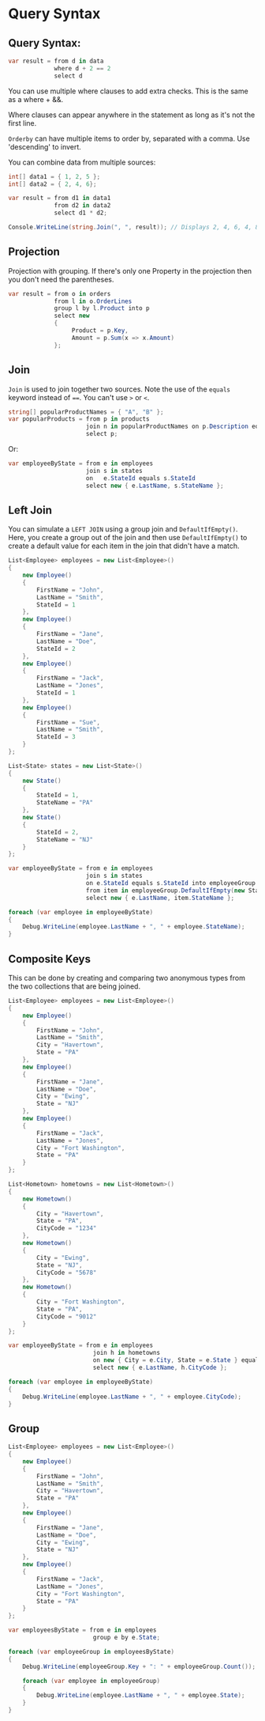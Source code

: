# Query Syntax

## Query Syntax: 

```csharp
var result = from d in data
             where d + 2 == 2
             select d
```

You can use multiple where clauses to add extra checks. This is the same as a where + &&.

Where clauses can appear anywhere in the statement as long as it's not the first line.

`Orderby` can have multiple items to order by, separated with a comma. Use 'descending' to invert.

You can combine data from multiple sources:

```csharp
int[] data1 = { 1, 2, 5 };
int[] data2 = { 2, 4, 6};

var result = from d1 in data1
             from d2 in data2
             select d1 * d2;

Console.WriteLine(string.Join(", ", result)); // Displays 2, 4, 6, 4, 8, 12, 10, 20, 30
```

## Projection

Projection with grouping. If there's only one Property in the projection then you don't need the parentheses.

```csharp
var result = from o in orders
             from l in o.OrderLines
             group l by l.Product into p
             select new
             {
                  Product = p.Key,
                  Amount = p.Sum(x => x.Amount)
             };
```

## Join
`Join` is used to join together two sources. Note the use of the `equals` keyword instead of `==`. You can't use `>` or `<`.

```csharp
string[] popularProductNames = { "A", "B" };
var popularProducts = from p in products
                      join n in popularProductNames on p.Description equals n
                      select p;
```

Or:

```csharp
var employeeByState = from e in employees
                      join s in states
                      on   e.StateId equals s.StateId
                      select new { e.LastName, s.StateName };
```

## Left Join
You can simulate a `LEFT JOIN` using a group join and `DefaultIfEmpty()`. Here, you create a group out of the join and then use `DefaultIfEmpty()` to create a default value for each item in the join that didn't have a match.

```csharp
List<Employee> employees = new List<Employee>()
{
    new Employee()
    {
        FirstName = "John",
        LastName = "Smith",
        StateId = 1
    },
    new Employee()
    {
        FirstName = "Jane",
        LastName = "Doe",
        StateId = 2
    },
    new Employee()
    {
        FirstName = "Jack",
        LastName = "Jones",
        StateId = 1
    },
    new Employee()
    {
        FirstName = "Sue",
        LastName = "Smith",
        StateId = 3
    }
};

List<State> states = new List<State>()
{
    new State()
    {
        StateId = 1,
        StateName = "PA"
    },
    new State()
    {
        StateId = 2,
        StateName = "NJ"
    }
};

var employeeByState = from e in employees
                      join s in states
                      on e.StateId equals s.StateId into employeeGroup
                      from item in employeeGroup.DefaultIfEmpty(new State { StateId = 0, StateName = "" })
                      select new { e.LastName, item.StateName };

foreach (var employee in employeeByState)
{
    Debug.WriteLine(employee.LastName + ", " + employee.StateName);
}
```

## Composite Keys
This can be done by creating and comparing two anonymous types from the two collections that are being joined.

```csharp
List<Employee> employees = new List<Employee>()
{
    new Employee()
    {
        FirstName = "John",
        LastName = "Smith",
        City = "Havertown",
        State = "PA"
    },
    new Employee()
    {
        FirstName = "Jane",
        LastName = "Doe",
        City = "Ewing",
        State = "NJ"
    },
    new Employee()
    {
        FirstName = "Jack",
        LastName = "Jones",
        City = "Fort Washington",
        State = "PA"
    }
};

List<Hometown> hometowns = new List<Hometown>()
{
    new Hometown()
    {
        City = "Havertown",
        State = "PA",
        CityCode = "1234"
    },
    new Hometown()
    {
        City = "Ewing",
        State = "NJ",
        CityCode = "5678"
    },
    new Hometown()
    {
        City = "Fort Washington",
        State = "PA",
        CityCode = "9012"
    }
};

var employeeByState = from e in employees
                        join h in hometowns
                        on new { City = e.City, State = e.State } equals new { City = h.City, State = h.State }
                        select new { e.LastName, h.CityCode };

foreach (var employee in employeeByState)
{
    Debug.WriteLine(employee.LastName + ", " + employee.CityCode);
}
```

## Group

```csharp
List<Employee> employees = new List<Employee>()
{
    new Employee()
    {
        FirstName = "John",
        LastName = "Smith",
        City = "Havertown",
        State = "PA"
    },
    new Employee()
    {
        FirstName = "Jane",
        LastName = "Doe",
        City = "Ewing",
        State = "NJ"
    },
    new Employee()
    {
        FirstName = "Jack",
        LastName = "Jones",
        City = "Fort Washington",
        State = "PA"
    }
};

var employeesByState = from e in employees
                        group e by e.State;

foreach (var employeeGroup in employeesByState)
{
    Debug.WriteLine(employeeGroup.Key + ": " + employeeGroup.Count());

    foreach (var employee in employeeGroup)
    {
        Debug.WriteLine(employee.LastName + ", " + employee.State);
    }
}
```
<!--stackedit_data:
eyJoaXN0b3J5IjpbMTkyNDAyMDU2N119
-->